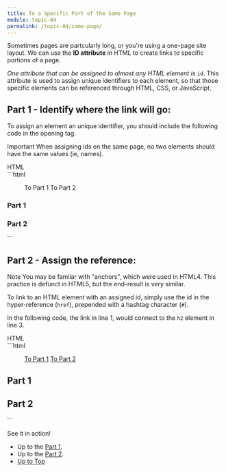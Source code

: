```yaml
---
title: To a Specific Part of the Same Page
module: topic-04
permalink: /topic-04/same-page/
---
```


<div class="divider-heading"></div>

Sometimes pages are partcularly long, or you're using a one-page site layout. We can use the **ID attribute** in HTML to create links to specific portions of a page.

_One attribute that can be assigned to almost any HTML element is_ `id`. This attribute is used to assign unique identifiers to each element, so that those specific elements can be referenced through HTML, CSS, or JavaScript.


<h2 id="first-heading">Part 1 - Identify where the link will go:</h2>

To assign an element an unique identifier, you should include the following code in the opening tag.

<span class="label label-danger">Important</span> When assigning ids on the same page, no two elements should have the same values (ie, names).

<div id="code-heading">HTML</div>
```html
<menu>
  To Part 1
  To Part 2
</menu>

<main>
  <h3 id="first-heading">Part 1</h3>
  <h3 id="second-heading">Part 2</h3>
</main>
```


<h2 id="second-heading"> Part 2 - Assign the reference:</h2>

<span class="label label-info">Note</span> You may be familar with "anchors", which were used in HTML4. This practice is defunct in HTML5, but the end-result is very similar.

To link to an HTML element with an assigned id, simply use the id in the hyper-reference (`href`), prepended with a hashtag character (`#`).

In the following code, the link in line 1, would connect to the `h2` element in line 3.

<div id="code-heading">HTML</div>
```html
<menu>
  <a href="#first-heading">To Part 1</a>
  <a href="#second-heading">To Part 2</a>
</menu>

<main>
  <h2 id="first-heading">Part 1</h2>
  <h2 id="second-heading">Part 2</h2>
</main>
```


See it in action!
- Up to the <a href="#first-heading">Part 1</a>.
- Up to the <a href="#second-heading">Part 2</a>.
-	<a href="#">Up to Top</a>
